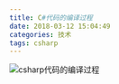 ```yaml
---
title: C#代码的编译过程
date: 2018-03-12 15:04:49
categories: 技术
tags: csharp
---
```


![csharp代码的编译过程](csharp代码的编译过程.png)
